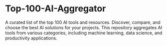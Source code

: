 # Top-100-AI-Aggregator
A curated list of the top 100 AI tools and resources. Discover, compare, and choose the best AI solutions for your projects. This repository aggregates AI tools from various categories, including machine learning, data science, and productivity applications.
